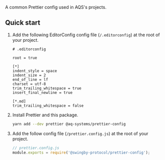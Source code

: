 A common Prettier config used in AQS's projects.

## Quick start

1. Add the following EditorConfig config file (`/.editorconfig`) at the root of your project.

   ```editorconfig
   # .editorconfig

   root = true

   [*]
   indent_style = space
   indent_size = 2
   end_of_line = lf
   charset = utf-8
   trim_trailing_whitespace = true
   insert_final_newline = true

   [*.md]
   trim_trailing_whitespace = false
   ```

2. Install Prettier and this package.

   ```bash
   yarn add --dev prettier @aq-systems/prettier-config
   ```

3. Add the follow config file (`/prettier.config.js`) at the root of your project.

   ```js
   // prettier.config.js
   module.exports = require('@swingby-protocol/prettier-config');
   ```
